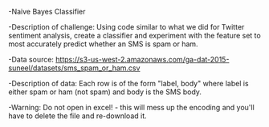 -Naive Bayes Classifier

-Description of challenge:
Using code similar to what we did for Twitter sentiment analysis, create a classifier
and experiment with the feature set to most accurately predict whether an SMS is spam or ham.

-Data source:
https://s3-us-west-2.amazonaws.com/ga-dat-2015-suneel/datasets/sms_spam_or_ham.csv

-Description of data:
Each row is of the form "label, body" where label is either spam or ham (not spam) and body is the SMS body.

-Warning:
Do not open in excel! - this will mess up the encoding and you'll have to delete the file and re-download it.

